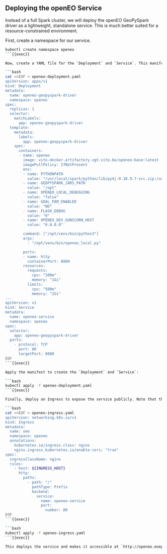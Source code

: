 ## Deploying the openEO Service

Instead of a full Spark cluster, we will deploy the openEO GeoPySpark driver as a lightweight, standalone service. This is much better suited for a resource-constrained environment.

First, create a namespace for our service.
```bash
kubectl create namespace openeo
```{{exec}}

Now, create a YAML file for the `Deployment` and `Service`. This manifest defines a single pod running the openEO service and exposes it within the cluster on port 8080.

```bash
cat <<EOF > openeo-deployment.yaml
apiVersion: apps/v1
kind: Deployment
metadata:
  name: openeo-geopyspark-driver
  namespace: openeo
spec:
  replicas: 1
  selector:
    matchLabels:
      app: openeo-geopyspark-driver
  template:
    metadata:
      labels:
        app: openeo-geopyspark-driver
    spec:
      containers:
      - name: openeo
        image: vito-docker.artifactory.vgt.vito.be/openeo-base:latest
        imagePullPolicy: IfNotPresent
        env:
        - name: PYTHONPATH
          value: "/usr/local/spark/python/lib/py4j-0.10.9.7-src.zip:/usr/local/spark/python"
        - name: GEOPYSPARK_JARS_PATH
          value: "/opt"
        - name: OPENEO_LOCAL_DEBUGGING
          value: "false"
        - name: GDAL_PAM_ENABLED
          value: "NO"
        - name: FLASK_DEBUG
          value: "0"
        - name: OPENEO_DEV_GUNICORN_HOST
          value: "0.0.0.0"

        command: ["/opt/venv/bin/python3"]
        args:
          - "/opt/venv/bin/openeo_local.py"

        ports:
        - name: http
          containerPort: 8080
        resources:
          requests:
            cpu: "200m"
            memory: "1Gi"
          limits:
            cpu: "500m"
            memory: "2Gi"
---
apiVersion: v1
kind: Service
metadata:
  name: openeo-service
  namespace: openeo
spec:
  selector:
    app: openeo-geopyspark-driver
  ports:
    - protocol: TCP
      port: 80
      targetPort: 8080
EOF
```{{exec}}

Apply the manifest to create the `Deployment` and `Service`:

```bash
kubectl apply -f openeo-deployment.yaml
```{{exec}}

Finally, deploy an Ingress to expose the service publicly. Note that the service port is now `80`.

```bash
cat <<EOF > openeo-ingress.yaml
apiVersion: networking.k8s.io/v1
kind: Ingress
metadata:
  name: oeo
  namespace: openeo
  annotations:
    kubernetes.io/ingress.class: nginx
    nginx.ingress.kubernetes.io/enable-cors: "true"
spec:
  ingressClassName: nginx
  rules:
    - host: ${INGRESS_HOST}
      http:
        paths:
          - path: "/"
            pathType: Prefix
            backend:
              service:
                name: openeo-service
                port:
                  number: 80
EOF
```{{exec}}

```bash
kubectl apply -f openeo-ingress.yaml
```{{exec}}

This deploys the service and makes it accessible at `http://openeo.eoepca.local`.